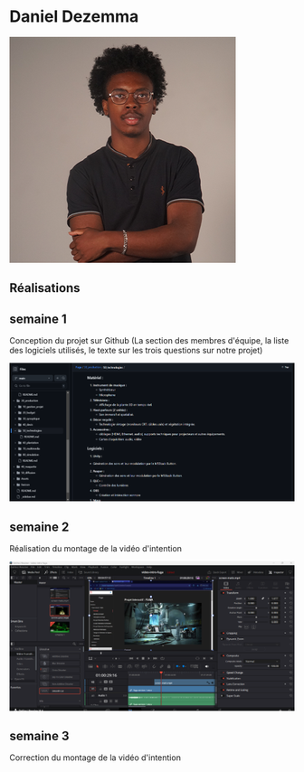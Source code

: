 # Daniel Dezemma

 ![Daniel](../../Assets/Images/Membres/daniel_dezemma/daniel.png)


 ## Réalisations

 <!-- Une image par semaine de la réalisation dont tu es le plus fier avec une légende -->

## semaine 1
Conception du projet sur Github (La section des membres d'équipe, la liste des logiciels utilisés, le texte sur les trois questions sur notre projet) 

 ![realisation1](../../Assets/Images/Membres/daniel_dezemma/realisation1.PNG)

## semaine 2
Réalisation du montage de la vidéo d'intention

 ![realisation2](../../Assets/Images/Membres/daniel_dezemma/davinci-edit-1.png)

## semaine 3
Correction du montage de la vidéo d'intention

